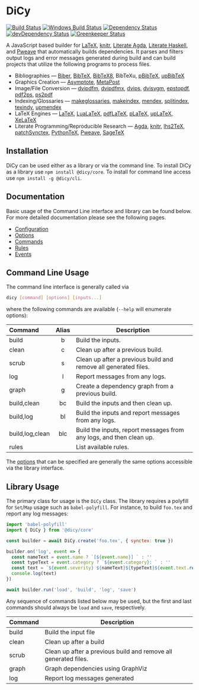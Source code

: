 # DiCy

[![Build Status][travis svg]][travis]
[![Windows Build Status][appveyor svg]][appveyor]
[![Dependency Status][dependency svg]][dependency]
[![devDependency Status][devDependency svg]][devDependency]
[![Greenkeeper Status][greenkeeper svg]][greenkeeper]

A JavaScript based builder for [LaTeX][], [knitr][], [Literate Agda][],
[Literate Haskell][], and [Pweave][] that automatically builds dependencies. It
parses and filters output logs and error messages generated during build and
can build projects that utilize the following programs to process files.

-   Bibliographies &mdash; [Biber][], [BibTeX][], [BibTeX8][], BibTeXu,
    [pBibTeX][], [upBibTeX][]
-   Graphics Creation &mdash; [Asymptote][], [MetaPost][]
-   Image/File Conversion &mdash; [dvipdfm][], [dvipdfmx][], [dvips][],
    [dvisvgm][], [epstopdf][], [pdf2ps][], [ps2pdf][]
-   Indexing/Glossaries &mdash; [makeglossaries][], [makeindex][], [mendex][],
    [splitindex][], [texindy][], [upmendex][]
-   LaTeX Engines &mdash; [LaTeX][], [LuaLaTeX][], [pdfLaTeX][], [pLaTeX][],
    [upLaTeX][], [XeLaTeX][]
-   Literate Programming/Reproducible Research &mdash; [Agda][], [knitr][],
    [lhs2TeX][], [patchSynctex][], [PythonTeX][], [Pweave][], [SageTeX][]

## Installation

DiCy can be used either as a library or via the command line. To install DiCy as
a library use `npm install @dicy/core`. To install for command line access use
`npm install -g @dicy/cli`.

## Documentation

Basic usage of the Command Line interface and library can be found below. For
more detailed documentation please see the following pages.

-   [Configuration][configuration]
-   [Options][options]
-   [Commands][commands]
-   [Rules][rules]
-   [Events][events]

## Command Line Usage

The command line interface is generally called via

```bash
dicy [command] [options] [inputs...]
```

where the following commands are available (`--help` will enumerate options):

| Command         | Alias | Description                                                         |
|:----------------|:-----:|---------------------------------------------------------------------|
| build           | b     | Build the inputs.                                                   |
| clean           | c     | Clean up after a previous build.                                    |
| scrub           | s     | Clean up after a previous build and remove all generated files.     |
| log             | l     | Report messages from any logs.                                      |
| graph           | g     | Create a dependency graph from a previous build.                    |
| build,clean     | bc    | Build the inputs and then clean up.                                 |
| build,log       | bl    | Build the inputs and report messages from any logs.                 |
| build,log,clean | blc   | Build the inputs, report messages from any logs, and then clean up. |
| rules           |       | List available rules.                                               |

The [options][] that can be specified are generally the same options accessible
via the library interface.

## Library Usage

The primary class for usage is the `DiCy` class. The library requires a
polyfill for `Set`/`Map` usage such as `babel-polyfill`. For instance, to build
`foo.tex` and report any log messages:

```javascript
import 'babel-polyfill'
import { DiCy } from '@dicy/core'

const builder = await DiCy.create('foo.tex', { synctex: true })

builder.on('log', event => {
  const nameText = event.name ? `[${event.name}] ` : ''
  const typeText = event.category ? `${event.category}: ` : ''
  const text = `${event.severity} ${nameText}${typeText}${event.text.replace('\n', ' ')}`
  console.log(text)
})

await builder.run('load', 'build', 'log', 'save')
```

Any sequence of commands listed below may be used, but the first and last commands should
always be `load` and `save`, respectively.

| Command | Description                                                     |
|---------|-----------------------------------------------------------------|
| build   | Build the input file                                            |
| clean   | Clean up after a build                                          |
| scrub   | Clean up after a previous build and remove all generated files. |
| graph   | Graph dependencies using GraphViz                               |
| log     | Report log messages generated                                   |

[Agda]: http://wiki.portal.chalmers.se/agda/pmwiki.php
[appveyor svg]: https://ci.appveyor.com/api/projects/status/s3unjr8c90bhcd99?svg=true
[appveyor]: https://ci.appveyor.com/project/yitzchak/dicy/branch/master
[Asymptote]: http://asymptote.sourceforge.net/
[Biber]: http://biblatex-biber.sourceforge.net/
[BibTeX]: http://www.bibtex.org/
[BibTeX8]: http://www.ctan.org/pkg/bibtex8bit
[commands]: https://yitzchak.github.io/dicy/commands
[configuration]: https://yitzchak.github.io/dicy/configuration
[dependency svg]: https://david-dm.org/yitzchak/dicy.svg
[dependency]: https://david-dm.org/yitzchak/dicy
[devDependency svg]: https://david-dm.org/yitzchak/dicy/dev-status.svg
[devDependency]: https://david-dm.org/yitzchak/dicy?type=dev
[dvipdfm]: http://www.ctan.org/pkg/dvipdfm
[dvipdfmx]: http://project.ktug.org/dvipdfmx/
[dvips]: http://www.tug.org/texinfohtml/dvips.html
[dvisvgm]: http://dvisvgm.bplaced.net/
[epstopdf]: http://www.ctan.org/pkg/epstopdf
[events]: https://yitzchak.github.io/dicy/events
[greenkeeper svg]: https://badges.greenkeeper.io/yitzchak/dicy.svg
[greenkeeper]: https://greenkeeper.io/
[knitr]: https://yihui.name/knitr/
[LaTeX]: https://www.latex-project.org/
[lhs2TeX]: http://www.andres-loeh.de/lhs2tex/
[Literate Agda]: http://wiki.portal.chalmers.se/agda/pmwiki.php?n=Main.LiterateAgda
[Literate Haskell]: https://wiki.haskell.org/Literate_programming
[LuaLaTeX]: http://www.luatex.org/
[makeglossaries]: http://www.ctan.org/pkg/glossaries
[makeindex]: http://www.ctan.org/pkg/makeindex
[mendex]: https://www.ctan.org/pkg/mendex
[MetaPost]: http://www.tug.org/metapost.html
[options]: https://yitzchak.github.io/dicy/options
[patchSynctex]: https://cran.r-project.org/package=patchSynctex
[pBibTeX]: http://www.ctan.org/pkg/pbibtex-base
[pdf2ps]: http://linux.die.net/man/1/pdf2ps
[pdfLaTeX]: http://www.tug.org/applications/pdftex/
[pLaTeX]: http://www.ctan.org/pkg/platex
[ps2pdf]: http://ghostscript.com/doc/current/Ps2pdf.htm
[Pweave]: https://github.com/mpastell/Pweave
[PythonTeX]: http://www.ctan.org/pkg/pythontex
[rules]: https://yitzchak.github.io/dicy/rules
[SageTeX]: http://www.ctan.org/tex-archive/macros/latex/contrib/sagetex/
[splitindex]: http://www.ctan.org/pkg/splitindex
[texindy]: http://xindy.sourceforge.net/
[travis svg]: https://travis-ci.org/yitzchak/dicy.svg?branch=master
[travis]: https://travis-ci.org/yitzchak/dicy
[upBibTeX]: http://www.t-lab.opal.ne.jp/tex/uptex_en.html
[upLaTeX]: http://www.ctan.org/pkg/uplatex
[upmendex]: http://www.ctan.org/pkg/upmendex
[XeLaTeX]: http://xetex.sourceforge.net/
